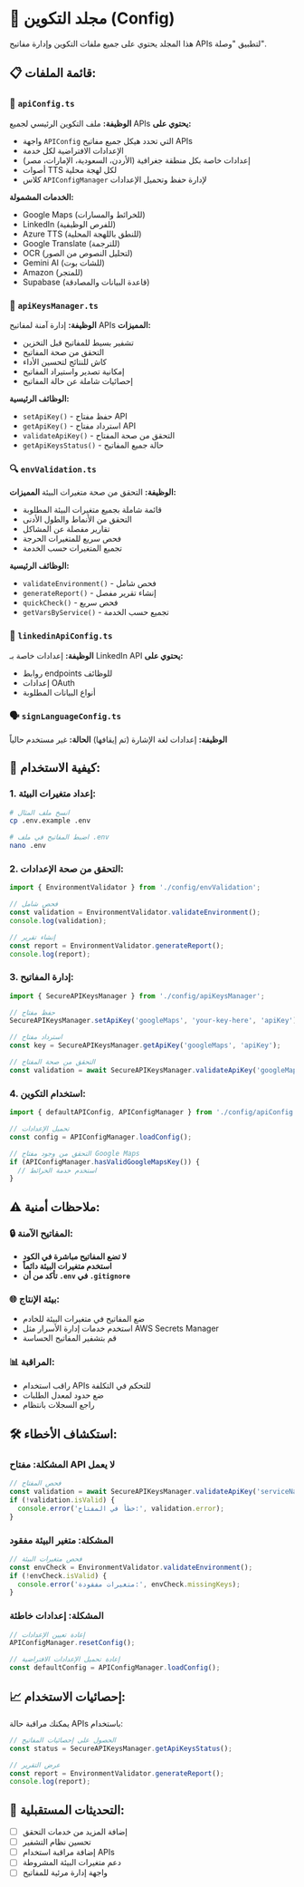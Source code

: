 # 📁 مجلد التكوين (Config)

هذا المجلد يحتوي على جميع ملفات التكوين وإدارة مفاتيح APIs لتطبيق "وصلة".

## 📋 قائمة الملفات:

### 🔧 `apiConfig.ts`
**الوظيفة:** ملف التكوين الرئيسي لجميع APIs
**يحتوي على:**
- واجهة `APIConfig` التي تحدد هيكل جميع مفاتيح APIs
- الإعدادات الافتراضية لكل خدمة
- إعدادات خاصة بكل منطقة جغرافية (الأردن، السعودية، الإمارات، مصر)
- أصوات TTS لكل لهجة محلية
- كلاس `APIConfigManager` لإدارة حفظ وتحميل الإعدادات

**الخدمات المشمولة:**
- Google Maps (للخرائط والمسارات)
- LinkedIn (للفرص الوظيفية)
- Azure TTS (للنطق باللهجة المحلية)
- Google Translate (للترجمة)
- OCR (لتحليل النصوص من الصور)
- Gemini AI (للشات بوت)
- Amazon (للمتجر)
- Supabase (قاعدة البيانات والمصادقة)

### 🔐 `apiKeysManager.ts`
**الوظيفة:** إدارة آمنة لمفاتيح APIs
**المميزات:**
- تشفير بسيط للمفاتيح قبل التخزين
- التحقق من صحة المفاتيح
- كاش للنتائج لتحسين الأداء
- إمكانية تصدير واستيراد المفاتيح
- إحصائيات شاملة عن حالة المفاتيح

**الوظائف الرئيسية:**
- `setApiKey()` - حفظ مفتاح API
- `getApiKey()` - استرداد مفتاح API
- `validateApiKey()` - التحقق من صحة المفتاح
- `getApiKeysStatus()` - حالة جميع المفاتيح

### 🔍 `envValidation.ts`
**الوظيفة:** التحقق من صحة متغيرات البيئة
**المميزات:**
- قائمة شاملة بجميع متغيرات البيئة المطلوبة
- التحقق من الأنماط والطول الأدنى
- تقارير مفصلة عن المشاكل
- فحص سريع للمتغيرات الحرجة
- تجميع المتغيرات حسب الخدمة

**الوظائف الرئيسية:**
- `validateEnvironment()` - فحص شامل
- `generateReport()` - إنشاء تقرير مفصل
- `quickCheck()` - فحص سريع
- `getVarsByService()` - تجميع حسب الخدمة

### 🔗 `linkedinApiConfig.ts`
**الوظيفة:** إعدادات خاصة بـ LinkedIn API
**يحتوي على:**
- روابط endpoints للوظائف
- إعدادات OAuth
- أنواع البيانات المطلوبة

### 🗣️ `signLanguageConfig.ts`
**الوظيفة:** إعدادات لغة الإشارة (تم إيقافها)
**الحالة:** غير مستخدم حالياً

## 🚀 كيفية الاستخدام:

### 1. إعداد متغيرات البيئة:
```bash
# انسخ ملف المثال
cp .env.example .env

# اضبط المفاتيح في ملف .env
nano .env
```

### 2. التحقق من صحة الإعدادات:
```typescript
import { EnvironmentValidator } from './config/envValidation';

// فحص شامل
const validation = EnvironmentValidator.validateEnvironment();
console.log(validation);

// إنشاء تقرير
const report = EnvironmentValidator.generateReport();
console.log(report);
```

### 3. إدارة المفاتيح:
```typescript
import { SecureAPIKeysManager } from './config/apiKeysManager';

// حفظ مفتاح
SecureAPIKeysManager.setApiKey('googleMaps', 'your-key-here', 'apiKey');

// استرداد مفتاح
const key = SecureAPIKeysManager.getApiKey('googleMaps', 'apiKey');

// التحقق من صحة المفتاح
const validation = await SecureAPIKeysManager.validateApiKey('googleMaps', 'apiKey');
```

### 4. استخدام التكوين:
```typescript
import { defaultAPIConfig, APIConfigManager } from './config/apiConfig';

// تحميل الإعدادات
const config = APIConfigManager.loadConfig();

// التحقق من وجود مفتاح Google Maps
if (APIConfigManager.hasValidGoogleMapsKey()) {
  // استخدم خدمة الخرائط
}
```

## ⚠️ ملاحظات أمنية:

### 🔒 المفاتيح الآمنة:
- **لا تضع المفاتيح مباشرة في الكود**
- **استخدم متغيرات البيئة دائماً**
- **تأكد من أن `.env` في `.gitignore`**

### 🌐 بيئة الإنتاج:
- ضع المفاتيح في متغيرات البيئة للخادم
- استخدم خدمات إدارة الأسرار مثل AWS Secrets Manager
- قم بتشفير المفاتيح الحساسة

### 📊 المراقبة:
- راقب استخدام APIs للتحكم في التكلفة
- ضع حدود لمعدل الطلبات
- راجع السجلات بانتظام

## 🛠️ استكشاف الأخطاء:

### المشكلة: مفتاح API لا يعمل
```typescript
// فحص المفتاح
const validation = await SecureAPIKeysManager.validateApiKey('serviceName', 'keyName');
if (!validation.isValid) {
  console.error('خطأ في المفتاح:', validation.error);
}
```

### المشكلة: متغير البيئة مفقود
```typescript
// فحص متغيرات البيئة
const envCheck = EnvironmentValidator.validateEnvironment();
if (!envCheck.isValid) {
  console.error('متغيرات مفقودة:', envCheck.missingKeys);
}
```

### المشكلة: إعدادات خاطئة
```typescript
// إعادة تعيين الإعدادات
APIConfigManager.resetConfig();

// إعادة تحميل الإعدادات الافتراضية
const defaultConfig = APIConfigManager.loadConfig();
```

## 📈 إحصائيات الاستخدام:

يمكنك مراقبة حالة APIs باستخدام:

```typescript
// الحصول على إحصائيات المفاتيح
const status = SecureAPIKeysManager.getApiKeysStatus();

// عرض التقرير
const report = EnvironmentValidator.generateReport();
console.log(report);
```

## 🔄 التحديثات المستقبلية:

- [ ] إضافة المزيد من خدمات التحقق
- [ ] تحسين نظام التشفير
- [ ] إضافة مراقبة استخدام APIs
- [ ] دعم متغيرات البيئة المشروطة
- [ ] واجهة إدارة مرئية للمفاتيح